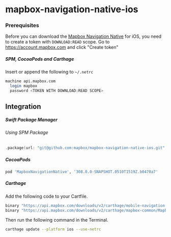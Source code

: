 # mapbox-navigation-native-ios

### Prerequisites

Before you can download the [Mapbox Navigation Native](https://github.com/mapbox/mapbox-navigation-native) for iOS, you need to create a token with `DOWNLOAD:READ` scope.
Go to https://account.mapbox.com and click "Create token"

##### SPM, CocoaPods and Carthage
Insert or append the following to `~/.netrc`

```bash
machine api.mapbox.com
  login mapbox
  password <TOKEN WITH DOWNLOAD:READ SCOPE>
```

## Integration

##### Swift Package Manager

###### Using SPM Package

```swift
.package(url: "git@github.com:mapbox/mapbox-navigation-native-ios.git", from: "308.0.0-SNAPSHOT.0510T1519Z.b0470a7"),
```

##### CocoaPods

```ruby
pod 'MapboxNavigationNative', '308.0.0-SNAPSHOT.0510T1519Z.b0470a7'
```

##### Carthage

Add the following code to your Cartfile.

```bash
binary "https://api.mapbox.com/downloads/v2/carthage/mobile-navigation-native/MapboxNavigationNative.json" == 308.0.0-SNAPSHOT.0510T1519Z.b0470a7
binary "https://api.mapbox.com/downloads/v2/carthage/mapbox-common/MapboxCommon-ios.json" == 24.4.0-rc.1
```

Then run the following command in the Terminal.
```bash
carthage update --platform ios --use-netrc
```

